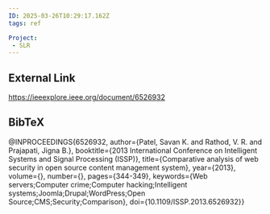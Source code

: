 ```yaml
---
ID: 2025-03-26T10:29:17.162Z
tags: ref

Project:
 - SLR
---
```

## External Link

https://ieeexplore.ieee.org/document/6526932

## BibTeX

@INPROCEEDINGS{6526932,   author={Patel, Savan K. and Rathod, V. R. and Prajapati, Jigna B.},   booktitle={2013 International Conference on Intelligent Systems and Signal Processing (ISSP)},    title={Comparative analysis of web security in open source content management system},    year={2013},   volume={},   number={},   pages={344-349},   keywords={Web servers;Computer crime;Computer hacking;Intelligent systems;Joomla;Drupal;WordPress;Open Source;CMS;Security;Comparison},   doi={10.1109/ISSP.2013.6526932}}

